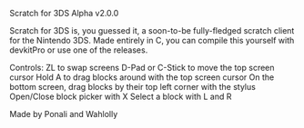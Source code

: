 Scratch for 3DS Alpha v2.0.0

Scratch for 3DS is, you guessed it, a soon-to-be fully-fledged scratch client for the Nintendo 3DS.
Made entirely in C, you can compile this yourself with devkitPro or use one of the releases.

Controls:
ZL to swap screens
D-Pad or C-Stick to move the top screen cursor
Hold A to drag blocks around with the top screen cursor
On the bottom screen, drag blocks by their top left corner with the stylus
Open/Close block picker with X
Select a block with L and R

Made by Ponali and Wahlolly

